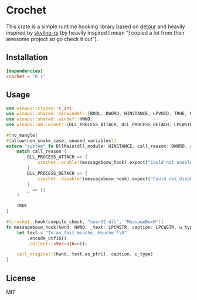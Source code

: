 # Crochet

This crate is a simple runtime hooking library based on [detour](https://github.com/lostinspiration/detour-rs) and
heavily inspired by [skyline-rs](https://github.com/ultimate-research/skyline-rs) (by heavily inspired I mean "I copied a lot from their awesome project so go check it out").

## Installation

```toml
[dependencies]
crochet = "0.1"
```

## Usage

```rust
use winapi::ctypes::c_int;
use winapi::shared::minwindef::{BOOL, DWORD, HINSTANCE, LPVOID, TRUE, UINT};
use winapi::shared::windef::HWND;
use winapi::um::winnt::{DLL_PROCESS_ATTACH, DLL_PROCESS_DETACH, LPCWSTR};

#[no_mangle]
#[allow(non_snake_case, unused_variables)]
extern "system" fn DllMain(dll_module: HINSTANCE, call_reason: DWORD, reserved: LPVOID) -> BOOL {
    match call_reason {
        DLL_PROCESS_ATTACH => {
            crochet::enable!(messageboxw_hook).expect("Could not enable messageboxw hook")
        }
        DLL_PROCESS_DETACH => {
            crochet::disable!(messageboxw_hook).expect("Could not disable messageboxw hook")
        }
        _ => {}
    }

    TRUE
}

#[crochet::hook(compile_check, "user32.dll", "MessageBoxW")]
fn messageboxw_hook(hwnd: HWND, _text: LPCWSTR, caption: LPCWSTR, u_type: UINT) -> c_int {
    let text = "Tu as fait mouche, Mouche !\0"
        .encode_utf16()
        .collect::<Vec<u16>>();

    call_original!(hwnd, text.as_ptr(), caption, u_type)
}
```

## License

MIT
